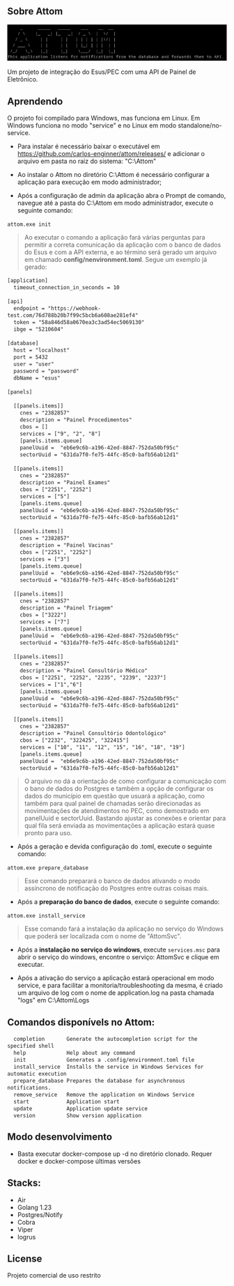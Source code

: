 ## Sobre Attom

![Logo Attom](./images/attom.png)

Um projeto de integração do Esus/PEC com uma API de Painel de Eletrônico.

## Aprendendo

O projeto foi compilado para Windows, mas funciona em Linux. Em Windows funciona no modo "service" e no Linux em modo standalone/no-service.

- Para instalar é necessário baixar o executável em https://github.com/carlos-enginner/attom/releases/ e adicionar o arquivo em pasta no raiz do sistema: "C:\Attom"

- Ao instalar o Attom no diretório C:\Attom é necessário configurar a aplicação para execução em modo administrador;

- Após a configuração de admin da aplicação abra o Prompt de comando, navegue até a pasta do C:\Attom em modo administrador, execute o seguinte comando:

```attom.exe init```

> Ao executar o comando a aplicação fará várias perguntas para permitir a correta comunicação da aplicação com o banco de dados do Esus e com a API externa, e ao término será gerado um arquivo em chamado **config/nenvironment.toml**. Segue um exemplo já gerado:

```
[application]
  timeout_connection_in_seconds = 10

[api]
  endpoint = "https://webhook-test.com/76d788b20b7f99c5bcb6a608ae281ef4"
  token = "58a846d58a0670ea3c3ad54ec5069130"
  ibge = "5210604"

[database]
  host = "localhost"
  port = 5432
  user = "user"
  password = "password"
  dbName = "esus"

[panels]

  [[panels.items]]
    cnes = "2382857"
    description = "Painel Procedimentos"
    cbos = []
    services = ["9", "2", "8"]
    [panels.items.queue]
    panelUuid =  "eb6e9c6b-a196-42ed-8847-752da50bf95c"
    sectorUuid = "631da7f0-fe75-44fc-85c0-bafb56ab12d1"

  [[panels.items]]
    cnes = "2382857"
    description = "Painel Exames"
    cbos = ["2251", "2252"]
    services = ["5"]
    [panels.items.queue]
    panelUuid =  "eb6e9c6b-a196-42ed-8847-752da50bf95c"
    sectorUuid = "631da7f0-fe75-44fc-85c0-bafb56ab12d1"

  [[panels.items]]
    cnes = "2382857"
    description = "Painel Vacinas"
    cbos = ["2251", "2252"]
    services = ["3"]
    [panels.items.queue]
    panelUuid =  "eb6e9c6b-a196-42ed-8847-752da50bf95c"
    sectorUuid = "631da7f0-fe75-44fc-85c0-bafb56ab12d1"

  [[panels.items]]
    cnes = "2382857"
    description = "Painel Triagem"
    cbos = ["3222"]
    services = ["7"]
    [panels.items.queue]
    panelUuid =  "eb6e9c6b-a196-42ed-8847-752da50bf95c"
    sectorUuid = "631da7f0-fe75-44fc-85c0-bafb56ab12d1"

  [[panels.items]]
    cnes = "2382857"
    description = "Painel Consultório Médico"
    cbos = ["2251", "2252", "2235", "2239", "2237"]
    services = ["1","6"]
    [panels.items.queue]
    panelUuid =  "eb6e9c6b-a196-42ed-8847-752da50bf95c"
    sectorUuid = "631da7f0-fe75-44fc-85c0-bafb56ab12d1"

  [[panels.items]]
    cnes = "2382857"
    description = "Painel Consultório Odontológico"
    cbos = ["2232", "322425", "322415"]
    services = ["10", "11", "12", "15", "16", "18", "19"]
    [panels.items.queue]
    panelUuid =  "eb6e9c6b-a196-42ed-8847-752da50bf95c"
    sectorUuid = "631da7f0-fe75-44fc-85c0-bafb56ab12d1"
```
> O arquivo no dá a orientação de como configurar a comunicação com o bano de dados do Postgres e também a opção de configurar os dados do município em questão que usuará a aplicação, como também para qual painel de chamadas serão direcionadas as movimentações de atendimentos no PEC, como demostrado em panelUuid e sectorUuid. Bastando ajustar as conexões e orientar para qual fila será enviada as movimentações a aplicação estará quase pronto para uso.

- Após a geração e devida configuração do .toml, execute o seguinte comando:

```attom.exe prepare_database```

> Esse comando preparará o banco de dados ativando o modo assíncrono de notificação do Postgres entre outras coisas mais.

- Após a **preparação do banco de dados**, execute o seguinte comando:

```attom.exe install_service```

> Esse comando fará a instalação da aplicação no serviço do Windows que poderá ser localizada com o nome de "AttomSvc".

- Após a **instalação no serviço do windows**, execute ```services.msc``` para abrir o serviço do windows, encontre o serviço: AttomSvc e clique em executar.

- Após a ativação do serviço a aplicação estará operacional em modo service, e para facilitar a monitoria/troubleshooting da mesma, é criado um arquivo de log com o nome de application.log na pasta chamada "logs" em C:\Attom\Logs

## Comandos disponívels no Attom:

```shell
  completion       Generate the autocompletion script for the specified shell
  help             Help about any command
  init             Generates a .config/environment.toml file
  install_service  Installs the service in Windows Services for automatic execution
  prepare_database Prepares the database for asynchronous notifications.
  remove_service   Remove the application on Windows Service
  start            Application start
  update           Application update service
  version          Show version application
```

## Modo desenvolvimento

- Basta executar docker-compose up -d no diretório clonado. Requer docker e docker-compose últimas versões

## Stacks:

- Air
- Golang 1.23
- Postgres/Notify
- Cobra
- Viper
- logrus


## License

Projeto comercial de uso restrito
